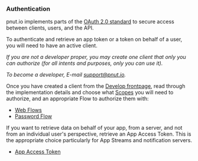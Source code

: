 ### Authentication

pnut.io implements parts of the [OAuth 2.0 standard](https://oauth.net/2/) to secure access between clients, users, and the API.

To authenticate and retrieve an app token or a token on behalf of a user, you will need to have an active client.

*If you are not a developer proper, you may create one client that only you can authorize (for all intents and purposes, only you can use it).*

*To become a developer, E-mail [support@pnut.io](mailto:support@pnut.io).*

Once you have created a client from the [Develop frontpage](https://pnut.io/dev), read through the implementation details and choose what [Scopes](../authentication/scope) you will need to authorize, and an appropriate Flow to authorize them with:

* [Web Flows](../authentication/web-flows)
* [Password Flow](../authentication/password-flow)

If you want to retrieve data on behalf of your app, from a server, and not from an individual user's perspective, retrieve an App Access Token. This is the appropriate choice particularly for App Streams and notification servers.

* [App Access Token](../authentication/app-access-token)